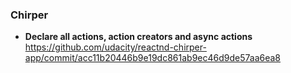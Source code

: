 ### Chirper

- **Declare all actions, action creators and async actions**  
  https://github.com/udacity/reactnd-chirper-app/commit/acc11b20446b9e19dc861ab9ec46d9de57aa6ea8
